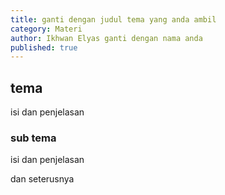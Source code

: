 ```yaml
---
title: ganti dengan judul tema yang anda ambil 
category: Materi
author: Ikhwan Elyas ganti dengan nama anda
published: true
---
```


## tema 
isi dan penjelasan


### sub tema 
isi dan penjelasan 


dan seterusnya 
